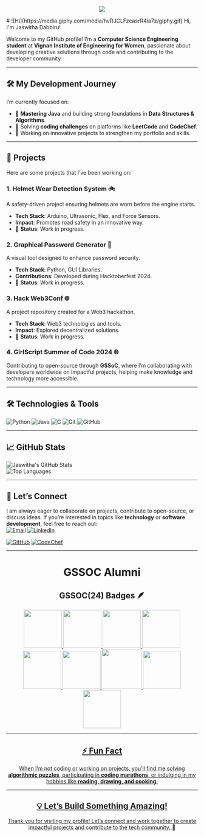 <p align="center">
  <img src="https://readme-typing-svg.demolab.com?font=Fira+Code&size=22&duration=3000&pause=500&color=4CAF50&center=true&vCenter=true&width=500&lines=Welcome+to+my+GitHub+profile!">
</p>
# ![Hi](https://media.giphy.com/media/hvRJCLFzcasrR4ia7z/giphy.gif) Hi, I'm Jaswitha Dabbiru!

Welcome to my GitHub profile! I’m a **Computer Science Engineering student** at **Vignan Institute of Engineering for Women**, passionate about developing creative solutions through code and contributing to the developer community.

---

## 🛠️ My Development Journey
I’m currently focused on:  
- 🚀 **Mastering Java** and building strong foundations in **Data Structures & Algorithms**.  
- 🎯 Solving **coding challenges** on platforms like **LeetCode** and **CodeChef**.  
- 🌟 Working on innovative projects to strengthen my portfolio and skills.  

---

## 🌟 Projects
Here are some projects that I’ve been working on:

### **1. Helmet Wear Detection System** 🚲  
A safety-driven project ensuring helmets are worn before the engine starts.  
- **Tech Stack**: Arduino, Ultrasonic, Flex, and Force Sensors.  
- **Impact**: Promotes road safety in an innovative way.
- 🌟 **Status**: Work in progress.

### **2. Graphical Password Generator** 🔐  
A visual tool designed to enhance password security.  
- **Tech Stack**: Python, GUI Libraries.  
- **Contributions**: Developed during Hacktoberfest 2024.  
- 🌟 **Status**: Work in progress.

### **3. Hack Web3Conf** 🌐  
A project repository created for a Web3 hackathon.  
- **Tech Stack**: Web3 technologies and tools.  
- **Impact**: Explored decentralized solutions.
- 🌟 **Status**: Work in progress.

### **4. GirlScript Summer of Code 2024** 🌐
Contributing to open-source through **GSSoC**, where I’m collaborating with developers worldwide on impactful projects, helping make knowledge and technology more accessible.

---

## 🛠️ Technologies & Tools
![Python](https://img.shields.io/badge/Python-3776AB?style=for-the-badge&logo=python&logoColor=white)
![Java](https://img.shields.io/badge/Java-007396?style=for-the-badge&logo=java&logoColor=white)
![C](https://img.shields.io/badge/C-A8B9CC?style=for-the-badge&logo=c&logoColor=white)
![Git](https://img.shields.io/badge/Git-F05032?style=for-the-badge&logo=git&logoColor=white)
![GitHub](https://img.shields.io/badge/GitHub-181717?style=for-the-badge&logo=github&logoColor=white)

---

## 📈 GitHub Stats
![Jaswitha's GitHub Stats](https://github-readme-stats.vercel.app/api?username=Jaswithadabbiru&show_icons=true&theme=radical&count_private=true)  
![Top Languages](https://github-readme-stats.vercel.app/api/top-langs/?username=Jaswithadabbiru&layout=compact&theme=radical)

---

## 🤝 Let’s Connect
I am always eager to collaborate on projects, contribute to open-source, or discuss ideas. If you’re interested in topics like **technology** or **software development**, feel free to reach out:  
[![Email](https://img.shields.io/badge/Email-D14836?style=for-the-badge&logo=gmail&logoColor=white)](mailto:jaswitha.dabbiru@gmail.com)
[![LinkedIn](https://img.shields.io/badge/LinkedIn-0077B5?style=for-the-badge&logo=linkedin&logoColor=white)](https://www.linkedin.com/in/jaswitha-dabbiru-bb45762a6/)

[![GitHub](https://img.shields.io/badge/GitHub-181717?style=for-the-badge&logo=github&logoColor=white)](https://github.com/Jaswithadabbiru)
[![CodeChef](https://img.shields.io/badge/CodeChef-5B4638?style=for-the-badge&logo=codechef&logoColor=white)](https://www.codechef.com/users/jaswitha_07)


---
<h1 align="center">GSSOC Alumni</h1>


<div align="center">
<div align="center">

## GSSOC(24) Badges 🪶
<div style='display:flex; align-items:center; gap: 10px;' align='center'><a href="https://gssoc.girlscript.tech/leaderboard">
<img src="https://raw.githubusercontent.com/GSSoC24/Postman-Challenge/main/docs/assets/Postman%20White.png" width="100px" height="100px" />
  <img src="https://raw.githubusercontent.com/GSSoC24/Postman-Challenge/main/docs/assets/1.png" width="100px" height="100px" />
  <img src="https://raw.githubusercontent.com/GSSoC24/Postman-Challenge/main/docs/assets/2.png" width="100px" height="100px" />
  <img src="https://raw.githubusercontent.com/GSSoC24/Postman-Challenge/main/docs/assets/3.png" width="100px" height="100px" />
  <img src="https://raw.githubusercontent.com/GSSoC24/Postman-Challenge/main/docs/assets/4.png" width="100px" height="100px" />
  <img src="https://raw.githubusercontent.com/GSSoC24/Postman-Challenge/main/docs/assets/5.png" width="100px" height="100px" />
  <img src="https://raw.githubusercontent.com/GSSoC24/Postman-Challenge/main/docs/assets/6.png" width="105px" height="105px" />
  <img src="https://raw.githubusercontent.com/GSSoC24/Postman-Challenge/main/docs/assets/7.png" width="100px" height="100px" />
  <img src="https://raw.githubusercontent.com/GSSoC24/Postman-Challenge/main/docs/assets/8.png" width="100px" height="100px" />
</div>

---
## ⚡ Fun Fact
When I’m not coding or working on projects, you’ll find me solving **algorithmic puzzles**, participating in **coding marathons**, or indulging in my hobbies like **reading, drawing, and cooking**.  

---

## 💡 Let’s Build Something Amazing!
Thank you for visiting my profile! Let’s connect and work together to create impactful projects and contribute to the tech community. 🌟  
